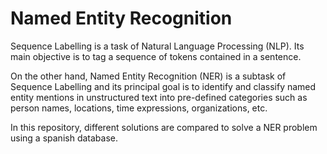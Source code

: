 # Named Entity Recognition


Sequence Labelling is a task of Natural Language Processing (NLP). Its main objective is to tag a sequence of tokens contained in a sentence.

On the other hand, Named Entity Recognition (NER) is a subtask of Sequence Labelling and its principal goal is to identify and classify named entity mentions in unstructured text into pre-defined categories such as person names, locations, time expressions, organizations, etc.

In this repository, different solutions are compared to solve a NER problem using a spanish database.
